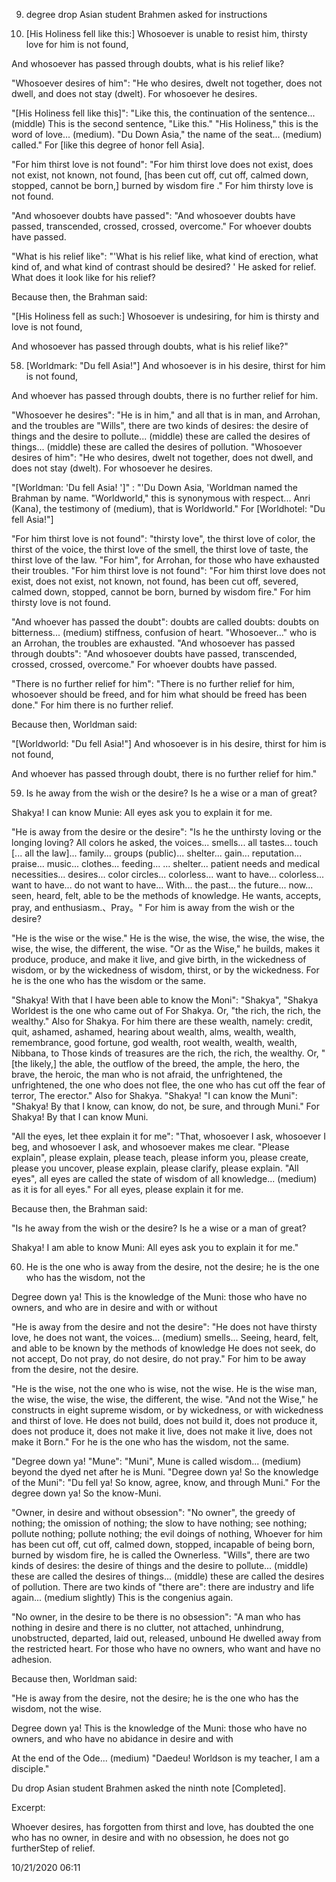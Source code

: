 9. degree drop Asian student Brahmen asked for instructions

57. [His Holiness fell like this:] Whosoever is unable to resist him, thirsty
    love for him is not found,

And whosoever has passed through doubts, what is his relief like?

"Whosoever desires of him": "He who desires, dwelt not together, does not dwell,
and does not stay (dwelt). For whosoever he desires.

"[His Holiness fell like this]": "Like this, the continuation of the sentence...
(middle) This is the second sentence, "Like this." "His Holiness," this is the
word of love... (medium). "Du Down Asia," the name of the seat... (medium)
called." For [like this degree of honor fell Asia].

"For him thirst love is not found": "For him thirst love does not exist, does
not exist, not known, not found, [has been cut off, cut off, calmed down,
stopped, cannot be born,] burned by wisdom fire ." For him thirsty love is not
found.

"And whosoever doubts have passed": "And whosoever doubts have passed,
transcended, crossed, crossed, overcome." For whoever doubts have passed.

"What is his relief like": "'What is his relief like, what kind of erection,
what kind of, and what kind of contrast should be desired? ' He asked for
relief. What does it look like for his relief?

Because then, the Brahman said:

"[His Holiness fell as such:] Whosoever is undesiring, for him is thirsty and
love is not found,

And whosoever has passed through doubts, what is his relief like?"

58. [Worldmark: "Du fell Asia!"] And whosoever is in his desire, thirst for him
    is not found,

And whoever has passed through doubts, there is no further relief for him.

"Whosoever he desires": "He is in him," and all that is in man, and Arrohan, and
the troubles are "Wills", there are two kinds of desires: the desire of things
and the desire to pollute... (middle) these are called the desires of things...
(middle) these are called the desires of pollution. "Whosoever desires of him":
"He who desires, dwelt not together, does not dwell, and does not stay (dwelt).
For whosoever he desires.

"[Worldman: 'Du fell Asia! ']" : "'Du Down Asia, 'Worldman named the Brahman by
name. "Worldworld," this is synonymous with respect... Anri (Kana), the
testimony of (medium), that is Worldworld." For [Worldhotel: "Du fell Asia!"]

"For him thirst love is not found": "thirsty love", the thirst love of color,
the thirst of the voice, the thirst love of the smell, the thirst love of taste,
the thirst love of the law. "For him", for Arrohan, for those who have exhausted
their troubles. "For him thirst love is not found": "For him thirst love does
not exist, does not exist, not known, not found, has been cut off, severed,
calmed down, stopped, cannot be born, burned by wisdom fire." For him thirsty
love is not found.

"And whoever has passed the doubt": doubts are called doubts: doubts on
bitterness... (medium) stiffness, confusion of heart. "Whosoever..." who is an
Arrohan, the troubles are exhausted. "And whosoever has passed through doubts":
"And whosoever doubts have passed, transcended, crossed, crossed, overcome." For
whoever doubts have passed.

"There is no further relief for him": "There is no further relief for him,
whosoever should be freed, and for him what should be freed has been done." For
him there is no further relief.

Because then, Worldman said:

"[Worldworld: "Du fell Asia!"] And whosoever is in his desire, thirst for him is
not found,

And whoever has passed through doubt, there is no further relief for him."

59. Is he away from the wish or the desire? Is he a wise or a man of great?

Shakya! I can know Munie: All eyes ask you to explain it for me.

"He is away from the desire or the desire": "Is he the unthirsty loving or the
longing loving? All colors he asked, the voices... smells... all tastes... touch
[... all the law]... family... groups (public)... shelter... gain...
reputation... praise... music... clothes... feeding... ... shelter... patient
needs and medical necessities... desires... color circles... colorless... want
to have... colorless... want to have... do not want to have... With... the
past... the future... now... seen, heard, felt, able to be the methods of
knowledge. He wants, accepts, pray, and enthusiasm.、Pray。" For him is away
from the wish or the desire?

"He is the wise or the wise." He is the wise, the wise, the wise, the wise, the
wise, the wise, the different, the wise. "Or as the Wise," he builds, makes it
produce, produce, and make it live, and give birth, in the wickedness of wisdom,
or by the wickedness of wisdom, thirst, or by the wickedness. For he is the one
who has the wisdom or the same.

"Shakya! With that I have been able to know the Moni": "Shakya", "Shakya
Worldest is the one who came out of For Shakya. Or, "the rich, the rich, the
wealthy." Also for Shakya. For him there are these wealth, namely: credit, quit,
ashamed, ashamed, hearing about wealth, alms, wealth, wealth, remembrance, good
fortune, god wealth, root wealth, wealth, wealth, Nibbana, to Those kinds of
treasures are the rich, the rich, the wealthy. Or, "[the likely,] the able, the
outflow of the breed, the ample, the hero, the brave, the heroic, the man who is
not afraid, the unfrightened, the unfrightened, the one who does not flee, the
one who has cut off the fear of terror, The erector." Also for Shakya. "Shakya!
"I can know the Muni": "Shakya! By that I know, can know, do not, be sure, and
through Muni." For Shakya! By that I can know Muni.

"All the eyes, let thee explain it for me": "That, whosoever I ask, whosoever I
beg, and whosoever I ask, and whosoever makes me clear. "Please explain", please
explain, please teach, please inform you, please create, please you uncover,
please explain, please clarify, please explain. "All eyes", all eyes are called
the state of wisdom of all knowledge... (medium) as it is for all eyes." For all
eyes, please explain it for me.

Because then, the Brahman said:

"Is he away from the wish or the desire? Is he a wise or a man of great?

Shakya! I am able to know Muni: All eyes ask you to explain it for me."

60. He is the one who is away from the desire, not the desire; he is the one who
    has the wisdom, not the

Degree down ya! This is the knowledge of the Muni: those who have no owners, and
who are in desire and with or without

"He is away from the desire and not the desire": "He does not have thirsty love,
he does not want, the voices... (medium) smells... Seeing, heard, felt, and able
to be known by the methods of knowledge He does not seek, do not accept, Do not
pray, do not desire, do not pray." For him to be away from the desire, not the
desire.

"He is the wise, not the one who is wise, not the wise. He is the wise man, the
wise, the wise, the wise, the different, the wise. "And not the Wise," he
constructs in eight supreme wisdom, or by wickedness, or with wickedness and
thirst of love. He does not build, does not build it, does not produce it, does
not produce it, does not make it live, does not make it live, does not make it
Born." For he is the one who has the wisdom, not the same.

"Degree down ya! "Mune": "Muni", Mune is called wisdom... (medium) beyond the
dyed net after he is Muni. "Degree down ya! So the knowledge of the Muni": "Du
fell ya! So know, agree, know, and through Muni." For the degree down ya! So the
know-Muni.

"Owner, in desire and without obsession": "No owner", the greedy of nothing; the
omission of nothing; the slow to have nothing; see nothing; pollute nothing;
pollute nothing; the evil doings of nothing, Whoever for him has been cut off,
cut off, calmed down, stopped, incapable of being born, burned by wisdom fire,
he is called the Ownerless. "Wills", there are two kinds of desires: the desire
of things and the desire to pollute... (middle) these are called the desires of
things... (middle) these are called the desires of pollution. There are two
kinds of "there are": there are industry and life again... (medium slightly)
This is the congenius again.

"No owner, in the desire to be there is no obsession": "A man who has nothing in
desire and there is no clutter, not attached, unhindrung, unobstructed,
departed, laid out, released, unbound He dwelled away from the restricted heart.
For those who have no owners, who want and have no adhesion.

Because then, Worldman said:

"He is away from the desire, not the desire; he is the one who has the wisdom,
not the wise.

Degree down ya! This is the knowledge of the Muni: those who have no owners, and
who have no abidance in desire and with

At the end of the Ode... (medium) "Daedeu! Worldson is my teacher, I am a
disciple."

Du drop Asian student Brahmen asked the ninth note [Completed].





Excerpt:

Whoever desires, has forgotten from thirst and love, has doubted the one who has
no owner, in desire and with no obsession, he does not go furtherStep of relief.

10/21/2020 06:11

